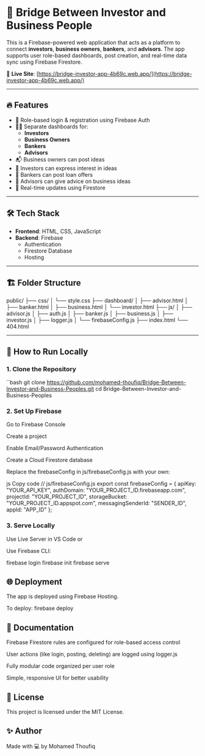 # 🌉 Bridge Between Investor and Business People

This is a Firebase-powered web application that acts as a platform to connect **investors**, **business owners**, **bankers**, and **advisors**. The app supports user role-based dashboards, post creation, and real-time data sync using Firebase Firestore.

🔗 **Live Site**: [https://bridge-investor-app-4b69c.web.app/](https://bridge-investor-app-4b69c.web.app/)

---

## 🔥 Features

- 🔐 Role-based login & registration using Firebase Auth
- 🧑‍💼 Separate dashboards for:
  - **Investors**
  - **Business Owners**
  - **Bankers**
  - **Advisors**
- 📬 Business owners can post ideas
- 💸 Investors can express interest in ideas
- 🏦 Bankers can post loan offers
- 🧠 Advisors can give advice on business ideas
- 🔄 Real-time updates using Firestore

---

## 🛠 Tech Stack

- **Frontend**: HTML, CSS, JavaScript
- **Backend**: Firebase
  - Authentication
  - Firestore Database
  - Hosting

---

## 🏗 Folder Structure
public/
├── css/
│ └── style.css
├── dashboard/
│ ├── advisor.html
│ ├── banker.html
│ ├── business.html
│ └── investor.html
├── js/
│ ├── advisor.js
│ ├── auth.js
│ ├── banker.js
│ ├── business.js
│ ├── investor.js
│ ├── logger.js
│ └── firebaseConfig.js
├── index.html
└── 404.html

---

## 🚀 How to Run Locally

### 1. Clone the Repository

``bash
git clone https://github.com/mohamed-thoufiq/Bridge-Between-Investor-and-Business-Peoples.git
cd Bridge-Between-Investor-and-Business-Peoples
### 2. Set Up Firebase
Go to Firebase Console

Create a project

Enable Email/Password Authentication

Create a Cloud Firestore database

Replace the firebaseConfig in js/firebaseConfig.js with your own:

js
Copy code
// js/firebaseConfig.js
export const firebaseConfig = {
  apiKey: "YOUR_API_KEY",
  authDomain: "YOUR_PROJECT_ID.firebaseapp.com",
  projectId: "YOUR_PROJECT_ID",
  storageBucket: "YOUR_PROJECT_ID.appspot.com",
  messagingSenderId: "SENDER_ID",
  appId: "APP_ID"
};

### 3. Serve Locally
Use Live Server in VS Code
or

Use Firebase CLI:

firebase login
firebase init
firebase serve

## 🌐 Deployment
The app is deployed using Firebase Hosting.

To deploy:
firebase deploy


## 📑 Documentation
Firebase Firestore rules are configured for role-based access control

User actions (like login, posting, deleting) are logged using logger.js

Fully modular code organized per user role

Simple, responsive UI for better usability

## 📄 License
This project is licensed under the MIT License.

## ✨ Author
Made with 💻 by Mohamed Thoufiq
